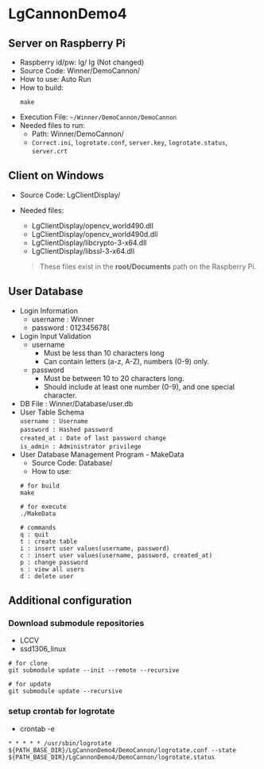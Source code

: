 # LgCannonDemo4

## Server on Raspberry Pi
* Raspberry id/pw: lg/ lg (Not changed)
* Source Code: Winner/DemoCannon/
* How to use: Auto Run
* How to build:
  ```
  make
  ```
* Execution File: ``~/Winner/DemoCannon/DemoCannon``
* Needed files to run:
  * Path: Winner/DemoCannon/ 
  * ``Correct.ini``, ``logrotate.conf``, ``server.key``, ``logrotate.status``, ``server.crt``    

## Client on Windows

* Source Code: LgClientDisplay/
* Needed files:
  * LgClientDisplay/opencv_world490.dll
  * LgClientDisplay/opencv_world490d.dll
  * LgClientDisplay/libcrypto-3-x64.dll
  * LgClientDisplay/libssl-3-x64.dll
       
   >These files exist in the **root/Documents** path on the Raspberry Pi.

## User Database
* Login Information
  * username : Winner
  * password : 012345678(
* Login Input Validation
  * username
    * Must be less than 10 characters long
    * Can contain letters (a-z, A-Z), numbers (0-9) only.
  * password
    * Must be between 10 to 20 characters long.
    * Should include at least one number (0-9), and one special character.
* DB File : Winner/Database/user.db
* User Table Schema   
  ``
  username : Username
  ``   
  ``
  password : Hashed password
  ``   
  ``
  created_at : Date of last password change
  ``   
  ``
  is_admin : Administrator privilege
  ``
* User Database Management Program - MakeData
  * Source Code: Database/
  * How to use:
  ```
  # for build
  make

  # for execute
  ./MakeData

  # commands
  q : quit
  t : create table
  i : insert user values(username, password)
  c : insert user values(username, password, created_at)
  p : change password
  s : view all users
  d : delete user
  ```

## Additional configuration

### Download submodule repositories

  * LCCV
  * ssd1306_linux

  ```
  # for clone
  git submodule update --init --remote --recursive

  # for update
  git submodule update --recursive
  ```


 ### setup crontab for logrotate
   * crontab -e
   ```
   * * * * * /usr/sbin/logrotate ${PATH_BASE_DIR}/LgCannonDemo4/DemoCannon/logrotate.conf --state ${PATH_BASE_DIR}/LgCannonDemo4/DemoCannon/logrotate.status
   ```

